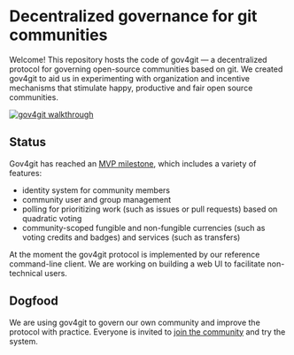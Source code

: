 # Decentralized governance for git communities

Welcome! This repository hosts the code of gov4git — a decentralized protocol for governing open-source communities based on git. We created gov4git to aid us in experimenting with organization and incentive mechanisms that stimulate happy, productive and fair open source communities.

[![gov4git walkthrough](https://img.youtube.com/vi/9oWkN9VNGhI/0.jpg)](https://www.youtube.com/watch?v=9oWkN9VNGhI)


## Status

Gov4git has reached an [MVP milestone](doc/roadmap.md#milestone-2-framework-rewrite--community-features-targeting-end-of-nov-2022), which includes a variety of features:
- identity system for community members
- community user and group management
- polling for prioritizing work (such as issues or pull requests) based on quadratic voting
- community-scoped fungible and non-fungible currencies (such as voting credits and badges) and services (such as transfers)

At the moment the gov4git protocol is implemented by our reference command-line client. We are working on building a web UI to facilitate non-technical users.

## Dogfood

We are using gov4git to govern our own community and improve the protocol with practice. Everyone is invited to [join the community](doc/dogfood/how-to-join.md) and try the system.
